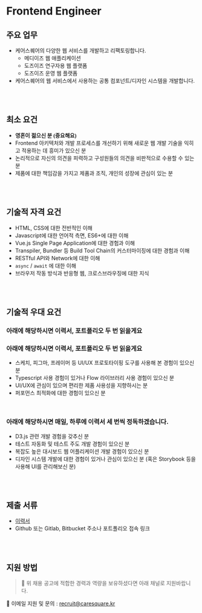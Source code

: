 # Frontend Engineer

## 주요 업무

* 케어스퀘어의 다양한 웹 서비스를 개발하고 리팩토링합니다.
  * 메디이즈 웹 애플리케이션
  * 도즈이즈 연구자용 웹 플랫폼
  * 도즈이즈 운영 웹 플랫폼
* 케어스퀘어의 웹 서비스에서 사용하는 공통 컴포넌트/디자인 시스템을 개발합니다.

<br /><br />
## 최소 요건

* <strong style="font-family:'궁서', '궁서체', 'GungSuh', 'GungSeo' !important">영혼이 젊으신 분 (중요해요)</strong>
* Frontend 아키텍처와 개발 프로세스를 개선하기 위해 새로운 웹 개발 기술을 익히고 적용하는 데 흥미가 있으신 분
* 논리적으로 자신의 의견을 피력하고 구성원들의 의견을 비판적으로 수용할 수 있는 분
* 제품에 대한 책임감을 가지고 제품과 조직, 개인의 성장에 관심이 있는 분

<br /><br />
## 기술적 자격 요건

* HTML, CSS에 대한 전반적인 이해
* Javascript에 대한 언어적 측면, ES6+에 대한 이해
* Vue.js Single Page Application에 대한 경험과 이해
* Transpiler, Bundler 등 Build Tool Chain의 커스터마이징에 대한 경험과 이해
* RESTful API와 Network에 대한 이해
* `async` / `await` 에 대한 이해
* 브라우저 작동 방식과 반응형 웹, 크로스브라우징에 대한 지식

<br /><br />
## 기술적 우대 요건

### 아래에 해당하시면 이력서, 포트폴리오 두 번 읽을게요
### 아래에 해당하시면 이력서, 포트폴리오 두 번 읽을게요

* 스케치, 피그마, 프레이머 등 UI/UX 프로토타이핑 도구를 사용해 본 경험이 있으신 분
* Typescript 사용 경험이 있거나 Flow 라이브러리 사용 경험이 있으신 분
* UI/UX에 관심이 있으며 편리한 제품 사용성을 지향하시는 분
* 퍼포먼스 최적화에 대한 경험이 있으신 분
<br />


### 아래에 해당하시면 매일, 하루에 이력서 세 번씩 정독하겠습니다.

* D3.js 관련 개발 경험을 갖추신 분
* 테스트 자동화 및 테스트 주도 개발 경험이 있으신 분
* 복잡도 높은 대시보드 웹 어플리케이션 개발 경험이 있으신 분
* 디자인 시스템 개발에 대한 경험이 있거나 관심이 있으신 분 (혹은 Storybook 등을 사용해 UI를 관리해보신 분)

<br /><br />
## 제출 서류

* [이력서](https://s3.ap-northeast-2.amazonaws.com/caresquare.kr-home/etc/%EC%A3%BC-%EC%BC%80%EC%96%B4%EC%8A%A4%ED%80%98%EC%96%B4-%EC%9D%B4%EB%A0%A5%EC%84%9C%EC%96%91%EC%8B%9D.docx)
* Github 또는 Gitlab, Bitbucket 주소나 포트폴리오 접속 링크

<br /><br />
## 지원 방법

> 📌 위 채용 공고에 적합한 경력과 역량을 보유하셨다면 아래 채널로 지원바랍니다.

📧 이메일 지원 및 문의 : recruit@caresquare.kr
